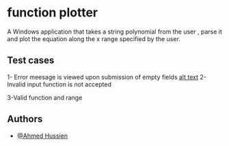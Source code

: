
# function plotter
A Windows application that takes a string polynomial from the user , parse it and plot the equation
along the x range specified by the user.



## Test cases
1- Error meesage is viewed upon submission of empty fields
[alt text](https://github.com/Ahmedh12/function-plotter/blob/master/1.png?raw=true)
2-Invalid input function is not accepted

3-Valid function and range

## Authors

- [@Ahmed Hussien](https://www.github.com/Ahmedh12)


